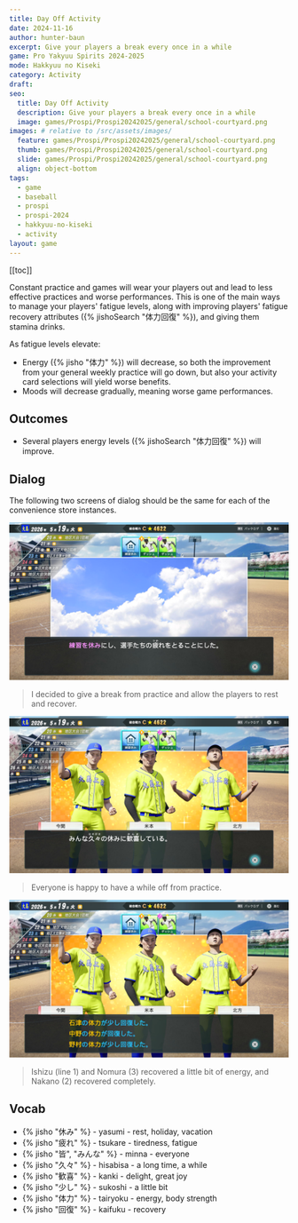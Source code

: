 ```yaml
---
title: Day Off Activity
date: 2024-11-16
author: hunter-baun
excerpt: Give your players a break every once in a while
game: Pro Yakyuu Spirits 2024-2025
mode: Hakkyuu no Kiseki
category: Activity
draft: 
seo:
  title: Day Off Activity
  description: Give your players a break every once in a while
  image: games/Prospi/Prospi20242025/general/school-courtyard.png
images: # relative to /src/assets/images/
  feature: games/Prospi/Prospi20242025/general/school-courtyard.png
  thumb: games/Prospi/Prospi20242025/general/school-courtyard.png
  slide: games/Prospi/Prospi20242025/general/school-courtyard.png
  align: object-bottom
tags:
  - game
  - baseball
  - prospi
  - prospi-2024
  - hakkyuu-no-kiseki
  - activity
layout: game
---
```

[[toc]]

Constant practice and games will wear your players out and lead to less effective practices and worse performances. This is one of the main ways to manage your players' fatigue levels, along with improving players' fatigue recovery attributes ({% jishoSearch "体力回復" %}), and giving them stamina drinks.

As fatigue levels elevate:
- Energy ({% jisho "体力" %}) will decrease, so both the improvement from your general weekly practice will go down, but also your activity card selections will yield worse benefits.
- Moods will decrease gradually, meaning worse game performances.

## Outcomes
- Several players energy levels ({% jishoSearch "体力回復" %}) will improve.

## Dialog
The following two screens of dialog should be the same for each of the convenience store instances.

![Giving players the day off](/assets/images/games/Prospi/Prospi20242025/HakkyuNoKiseki/Activities/Day-Off/day-off-dialog-1.png)
> I decided to give a break from practice and allow the players to rest and recover.

![Players are happy](/assets/images/games/Prospi/Prospi20242025/HakkyuNoKiseki/Activities/Day-Off/day-off-dialog-2.png)
> Everyone is happy to have a while off from practice.

![Players recover from fatigue](/assets/images/games/Prospi/Prospi20242025/HakkyuNoKiseki/Activities/Day-Off/day-off-dialog-3.png)
> Ishizu (line 1) and Nomura (3) recovered a little bit of energy, and Nakano (2) recovered completely.

## Vocab
- {% jisho "休み" %} - yasumi - rest, holiday, vacation
- {% jisho "疲れ" %} - tsukare - tiredness, fatigue
- {% jisho "皆", "みんな" %} - minna - everyone
- {% jisho "久々" %} - hisabisa - a long time, a while
- {% jisho "歓喜" %} - kanki - delight, great joy
- {% jisho "少し" %} - sukoshi - a little bit
- {% jisho "体力" %} - tairyoku - energy, body strength
- {% jisho "回復" %} - kaifuku - recovery